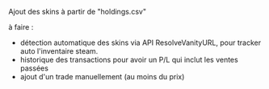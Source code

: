 Ajout des skins à partir de "holdings.csv" 

à faire : 
- détection automatique des skins via API ResolveVanityURL, pour tracker auto l'inventaire steam. 
- historique des transactions pour avoir un P/L qui inclut les ventes passées
- ajout d'un trade manuellement (au moins du prix)

